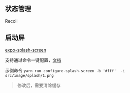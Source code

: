 
## 状态管理

Recoil

## 启动屏

[expo-splash-screen](https://docs.expo.dev/develop/user-interface/splash-screen/)

支持通过命令一键配置，[文档](https://github.com/expo/expo/tree/main/packages/expo-splash-screen#-installation-in-bare-react-native-projects)

示例命令
`yarn run configure-splash-screen -b '#fff'  -i src/image/splash/1.png`

> 修改后，需要清除缓存
